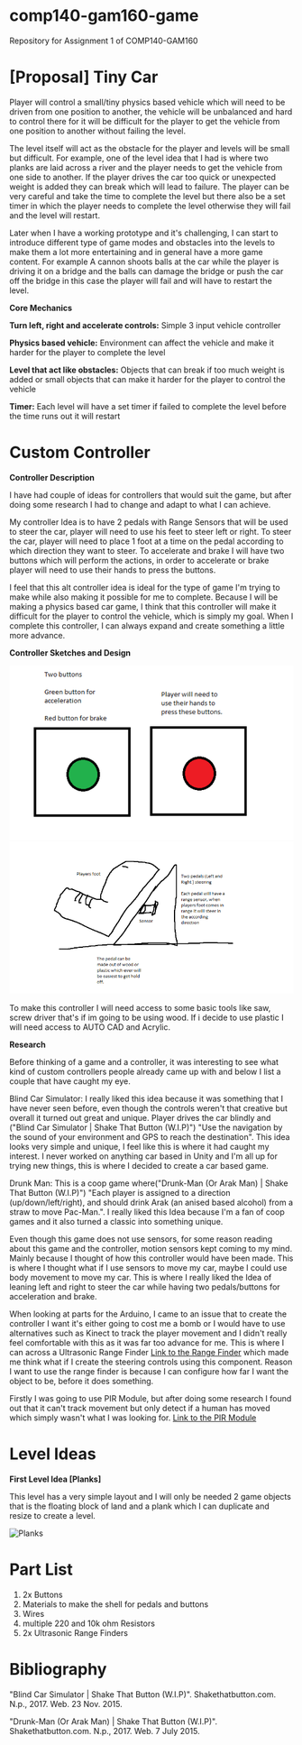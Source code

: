 # comp140-gam160-game
Repository for Assignment 1 of COMP140-GAM160

# [Proposal] Tiny Car

Player will control a small/tiny physics based vehicle which will need to be driven from one position to another, the vehicle will be unbalanced and hard to control there for it will be difficult for the player to get the vehicle from one position to another without failing the level.  

The level itself will act as the obstacle for the player and levels will be small but difficult. For example, one of the level idea that I had is where two planks are laid across a river and the player needs to get the vehicle from one side to another. If the player drives the car too quick or unexpected weight is added they can break which will lead to failure. The player can be very careful and take the time to complete the level but there also be a set timer in which the player needs to complete the level otherwise they will fail and the level will restart.  

Later when I have a working prototype and it's challenging, I can start to introduce different type of game modes and obstacles into the levels to make them a lot more entertaining and in general have a more game content. For example A cannon shoots balls at the car while the player is driving it on a bridge and the balls can damage the bridge or push the car off the bridge in this case the player will fail and will have to restart the level. 

**Core Mechanics**

**Turn left, right and accelerate controls:**
Simple 3 input vehicle controller  
 
**Physics based vehicle:**
Environment can affect the vehicle and make it harder for the player to complete the level 
 
**Level that act like obstacles:**
Objects that can break if too much weight is added or small objects that can make it harder for the player to control the vehicle 
 
**Timer:** 
Each level will have a set timer if failed to complete the level before the time runs out it will restart 

# Custom Controller

**Controller Description**

I have had couple of ideas for controllers that would suit the game, but after doing some research I had to change and adapt to what I can achieve.  

My controller Idea is to have 2 pedals with Range Sensors that will be used to steer the car, player will need to use his feet to steer left or right. To steer the car, player will need to place 1 foot at a time on the pedal according to which direction they want to steer. To accelerate and brake I will have two buttons which will perform the actions, in order to accelerate or brake player will need to use their hands to press the buttons.  

I feel that this alt controller idea is ideal for the type of game I'm trying to make while also making it possible for me to complete. 
Because I will be making a physics based car game, I think that this controller will make it difficult for the player to control the vehicle, which is simply my goal. When I complete this controller, I can always expand and create something a little more advance. 

**Controller Sketches and Design**

![Button Sketch](https://raw.githubusercontent.com/alexkonusa/comp140-gam160-game/master/Images/buttons.png)
![Pedal](https://raw.githubusercontent.com/alexkonusa/comp140-gam160-game/master/Images/foot.png)

To make this controller I will need access to some basic tools like saw, screw driver that's if im going to be using wood. If i decide to use plastic I will need access to AUTO CAD and Acrylic. 

**Research**

Before thinking of a game and a controller, it was interesting to see what kind of custom controllers people already came up with and below I list a couple that have caught my eye.  
 
Blind Car Simulator: I really liked this idea because it was something that I have never seen before, even though the controls weren't that creative but overall it turned out great and unique. Player drives the car blindly and ("Blind Car Simulator | Shake That Button (W.I.P)") "Use the navigation by the sound of your environment and GPS to reach the destination". This idea looks very simple and unique, I feel like this is where it had caught my interest. I never worked on anything car based in Unity and I'm all up for trying new things, this is where I decided to create a car based game.  
 
Drunk Man: This is a coop game where("Drunk-Man (Or Arak Man) | Shake That Button (W.I.P)") "Each player is assigned to a direction (up/down/left/right), and should drink Arak (an anised based alcohol) from a straw to move Pac-Man.". I really liked this Idea because I'm a fan of coop games and it also turned a classic into something unique.  
 
Even though this game does not use sensors, for some reason reading about this game and the controller, motion sensors kept coming to my mind. Mainly because I thought of how this controller would have been made. This is where I thought what if I use sensors to move my car, maybe I could use body movement to move my car. This is where I really liked the Idea of leaning left and right to steer the car while having two pedals/buttons for acceleration and brake.  
 
When looking at parts for the Arduino, I came to an issue that to create the controller I want it's either going to cost me a bomb or I would have to use alternatives such as Kinect to track the player movement and I didn't really feel comfortable with this as it was far too advance for me. This is where I can across a Ultrasonic Range Finder [Link to the Range Finder](https://www.bitsbox.co.uk/index.php?main_page=product_info&cPath=302_310&products_id=2109&zenid=fthsadm5kk2sbjsocrvvoobko5) which made me think what if I create the steering controls using this component. Reason I want to use the range finder is because I can configure how far I want the object to be, before it does something.  
 
Firstly I was going to use PIR Module, but after doing some research I found out that it can't track movement but only detect if a human has moved which simply wasn't what I was looking for. [Link to the PIR Module](https://www.bitsbox.co.uk/index.php?main_page=product_info&cPath=302_303&products_id=2782&zenid=fthsadm5kk2sbjsocrvvoobko5)

# Level Ideas 

**First Level Idea [Planks]**

This level has a very simple layout and I will only be needed 2 game objects that is the floating block of land and a plank which I can duplicate and resize to create a level. 

![Planks](http://i.imgur.com/2PPZaEG.png)

# Part List
1. 2x Buttons
2. Materials to make the shell for pedals and buttons
3. Wires
4. multiple 220 and 10k ohm Resistors 
5. 2x Ultrasonic Range Finders


# Bibliography

"Blind Car Simulator | Shake That Button (W.I.P)". Shakethatbutton.com. N.p., 2017. Web. 23 Nov. 2015.

"Drunk-Man (Or Arak Man) | Shake That Button (W.I.P)". Shakethatbutton.com. N.p., 2017. Web. 7 July 2015.

